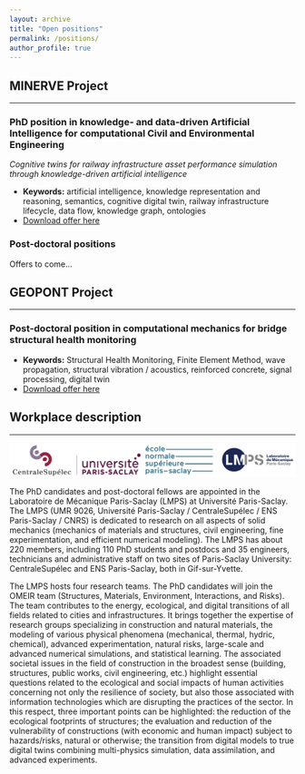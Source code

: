 ```yaml
---
layout: archive
title: "Open positions"
permalink: /positions/
author_profile: true
---
```


## MINERVE Project

---
<!--
### PhD positions in computational Civil and Environmental Engineering

*Efficient computational approaches for designing new reinforced concrete rail bridges with reduced environmental impact*
  * **Keywords:** life cycle, finite element analysis, uncertainty, hazard, optimization, reinforced concrete, BIM, structural mechanics.
  * <a href="http://jehelp.github.io/files/RC-bridge_eco-design_PhD.pdf" target="_blank">Download offer here</a>
-->

### PhD position in knowledge- and data-driven Artificial Intelligence for computational Civil and Environmental Engineering

*Cognitive twins for railway infrastructure asset performance simulation through knowledge-driven artificial intelligence*
  * **Keywords:** artificial intelligence, knowledge representation and reasoning, semantics, cognitive digital twin, railway infrastructure lifecycle, data flow, knowledge graph, ontologies
  * <a href="http://jehelp.github.io/files/PhD_Cognitive-twins-for-railway-infrastructure-asset-performance-simulation-through-knowledge-driven-artificial-intelligence.pdf" target="_blank">Download offer here</a>


### Post-doctoral positions

Offers to come...


## GEOPONT Project

---

### Post-doctoral position in computational mechanics for bridge structural health monitoring

  * **Keywords:** Structural Health Monitoring, Finite Element Method, wave propagation, structural vibration / acoustics, reinforced concrete, signal processing, digital twin
  * <a href="http://jehelp.github.io/files/geopont-postdoc-offer.pdf" target="_blank">Download offer here</a>



## Workplace description

---

<img src="../images/logos-minerve.png" alt="" width="800"/>

The PhD candidates and post-doctoral fellows are appointed in the Laboratoire de Mécanique Paris-Saclay (LMPS) at Université Paris-Saclay. The LMPS (UMR 9026, Université Paris-Saclay / CentraleSupélec / ENS Paris-Saclay / CNRS) is dedicated to research on all aspects of solid mechanics (mechanics of materials and structures, civil engineering, fine experimentation, and efficient numerical modeling). The LMPS has about 220 members, including 110 PhD students and postdocs and 35 engineers, technicians and administrative staff on two sites of Paris-Saclay University: CentraleSupélec and ENS Paris-Saclay, both in Gif-sur-Yvette.

The LMPS hosts four research teams. The PhD candidates will join the OMEIR team (Structures, Materials, Environment, Interactions, and Risks). The team contributes to the energy, ecological, and digital transitions of all fields related to cities and infrastructures. It brings together the expertise of research groups specializing in construction and natural materials, the modeling of various physical phenomena (mechanical, thermal, hydric, chemical), advanced experimentation, natural risks, large-scale and advanced numerical simulations, and statistical learning. The associated societal issues in the field of construction in the broadest sense (building, structures, public works, civil engineering, etc.) highlight essential questions related to the ecological and social impacts of human activities concerning not only the resilience of society, but also those associated with information technologies which are disrupting the practices of the sector. In this respect, three important points can be highlighted: the reduction of the ecological footprints of structures; the evaluation and reduction of the vulnerability of constructions (with economic and human impact) subject to hazards/risks, natural or otherwise; the transition from digital models to true digital twins combining multi-physics simulation, data assimilation, and advanced experiments.
